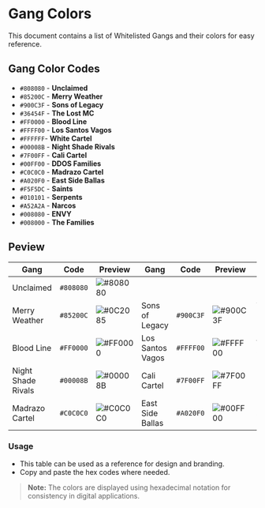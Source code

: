 # Gang Colors

This document contains a list of Whitelisted Gangs and their colors for easy reference.

## Gang Color Codes

- `#808080` - **Unclaimed**
- `#85200C` - **Merry Weather**
- `#900C3F` - **Sons of Legacy**
- `#36454F` - **The Lost MC**
- `#FF0000` - **Blood Line**
- `#FFFF00` - **Los Santos Vagos**
- `#FFFFFF`- **White Cartel**
- `#00008B` - **Night Shade Rivals**
- `#7F00FF` - **Cali Cartel**
- `#00FF00` - **DDOS Families**
- `#C0C0C0` - **Madrazo Cartel**
- `#A020F0` - **East Side Ballas**
- `#F5F5DC` - **Saints**
- `#010101` - **Serpents**
- `#A52A2A` - **Narcos**
- `#008080` - **ENVY**
- `#008000` - **The Families**

## Peview

| Gang            | Code | Preview | Gang | Code | Preview | Gang            | Code | Preview |
|----------------------|-----------|----------|-----------|------------|---------|----------------------|------------|---------|
| Unclaimed | `#808080`  | ![#808080](https://www.colorhexa.com/808080.png) |
| Merry Weather| `#85200C`| ![#0C2085](https://www.colorhexa.com/85200C.png) | Sons of Legacy| `#900C3F` | ![#900C3F](https://www.colorhexa.com/900C3F.png) | The Lost MC| `#36454F`| ![#36454F](https://www.colorhexa.com/36454F.png) 
| Blood Line | `#FF0000` | ![#FF0000](https://www.colorhexa.com/FF0000.png) | Los Santos Vagos | `#FFFF00`| ![#FFFF00](https://www.colorhexa.com/FFFF00.png) | White Cartel| `#FFFFFF` | ![#FFFFFF](https://www.colorhexa.com/FFFFFF.png) |
| Night Shade Rivals | `#00008B`| ![#00008B](https://www.colorhexa.com/00008B.png) | Cali Cartel | `#7F00FF` | ![#7F00FF](https://www.colorhexa.com/7F00FF.png) | DDOS Families | `#00FF00`| ![#00FF00](https://www.colorhexa.com/00FF00.png) |
| Madrazo Cartel | `#C0C0C0` | ![#C0C0C0](https://www.colorhexa.com/C0C0C0.png) | East Side Ballas | `#A020F0`| ![#00FF00](https://www.colorhexa.com/A020F0.png) | Saints | `#F5F5DC` | ![#C0C0C0](https://www.colorhexa.com/F5F5DC.png) |


### Usage
- This table can be used as a reference for design and branding.
- Copy and paste the hex codes where needed.

> **Note:** The colors are displayed using hexadecimal notation for consistency in digital applications.
